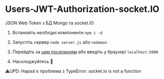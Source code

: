 # Users-JWT-Authorization-socket.IO
JSON Web Token з БД Mongo та socket.IO

1) Встановіть необхідні компоненти `npm i -d`

2) Запустіть сервер `node server.js` або `nodemon`

3) Перейдіть за [цим посиланням](http://localhost:5000) або введіть у браузері `localhost:5000`

4) Насолоджуйтесь 🤠

⚠UPD: Наразі є проблема з TypeError: socket.io is not a function
